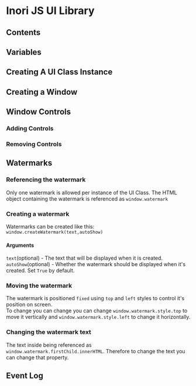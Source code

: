 # Inori JS UI Library

## Contents

## Variables

## Creating A UI Class Instance

## Creating a Window

## Window Controls

### Adding Controls

### Removing Controls

## Watermarks

### Referencing the watermark
Only one watermark is allowed per instance of the UI Class.
The HTML object containing the watermark is referenced as `window.watermark`  

### Creating a watermark
Watermarks can be created like this:  
`window.createWatermark(text,autoShow)`  
#### Arguments  
`text`(optional) - The text that will be displayed when it is created.  
`autoShow`(optional) - Whether the watermark should be displayed when it's created. Set `True` by default.

### Moving the watermark
The watermark is positioned `fixed` using `top` and `left` styles to control it's position on screen.  
To change you can change you can change `window.watermark.style.top` to move it vertically and `window.watermark.style.left` to change it horizontally.

### Changing the watermark text
The text inside being referenced as `window.watermark.firstChild.innerHTML`.
Therefore to change the text you can change that property.

## Event Log